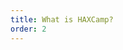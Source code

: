 ```yaml
---
title: What is HAXCamp?
order: 2
---
```


<md-block source="/raw-markdown/about.md" style="font-family: helvetica, sans-serif; word-break: normal !important;"></md-block>